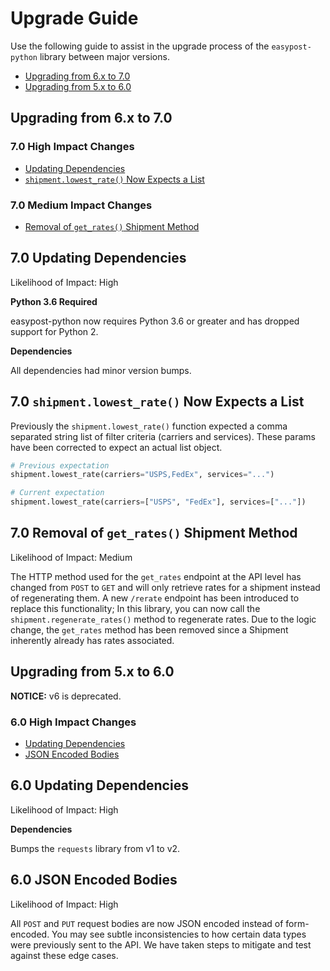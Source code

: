 # Upgrade Guide

Use the following guide to assist in the upgrade process of the `easypost-python` library between major versions.

- [Upgrading from 6.x to 7.0](#upgrading-from-6x-to-70)
- [Upgrading from 5.x to 6.0](#upgrading-from-5x-to-60)

## Upgrading from 6.x to 7.0

### 7.0 High Impact Changes

- [Updating Dependencies](#70-updating-dependencies)
- [`shipment.lowest_rate()` Now Expects a List](#70-shipmentlowestrate-now-expects-a-list)

### 7.0 Medium Impact Changes

- [Removal of `get_rates()` Shipment Method](#70-removal-of-getrates-shipment-method)

## 7.0 Updating Dependencies

Likelihood of Impact: High

**Python 3.6 Required**

easypost-python now requires Python 3.6 or greater and has dropped support for Python 2.

**Dependencies**

All dependencies had minor version bumps.

## 7.0 `shipment.lowest_rate()` Now Expects a List

Previously the `shipment.lowest_rate()` function expected a comma separated string list of filter criteria (carriers and services). These params have been corrected to expect an actual list object.

```python
# Previous expectation
shipment.lowest_rate(carriers="USPS,FedEx", services="...")

# Current expectation
shipment.lowest_rate(carriers=["USPS", "FedEx"], services=["..."])
```

## 7.0 Removal of `get_rates()` Shipment Method

Likelihood of Impact: Medium

The HTTP method used for the `get_rates` endpoint at the API level has changed from `POST` to `GET` and will only retrieve rates for a shipment instead of regenerating them. A new `/rerate` endpoint has been introduced to replace this functionality; In this library, you can now call the `shipment.regenerate_rates()` method to regenerate rates. Due to the logic change, the `get_rates` method has been removed since a Shipment inherently already has rates associated.

## Upgrading from 5.x to 6.0

**NOTICE:** v6 is deprecated.

### 6.0 High Impact Changes

- [Updating Dependencies](#60-updating-dependencies)
- [JSON Encoded Bodies](#60-json-encoded-bodies)

## 6.0 Updating Dependencies

Likelihood of Impact: High

**Dependencies**

Bumps the `requests` library from v1 to v2.

## 6.0 JSON Encoded Bodies

Likelihood of Impact: High

All `POST` and `PUT` request bodies are now JSON encoded instead of form-encoded. You may see subtle inconsistencies to how certain data types were previously sent to the API. We have taken steps to mitigate and test against these edge cases.
